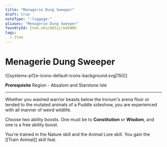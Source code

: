```yaml
---
title: "Menagerie Dung Sweeper"
draft: true
noteType: ":luggage:"
aliases: "Menagerie Dung Sweeper"
foundryId: Item.oKuc68IyjrkQkW0U
tags:
  - Item
---
```


# Menagerie Dung Sweeper
![[systems-pf2e-icons-default-icons-background.svg|150]]

**Prerequisite** Region - Absalom and Starstone Isle

* * *

Whether you washed warrior beasts below the Irorium's arena floor or tended to the mutated animals of a Puddle sideshow, you are experienced with all manner of weird wildlife.

Choose two ability boosts. One must be to **Constitution** or **Wisdom**, and one is a free ability boost.

You're trained in the Nature skill and the Animal Lore skill. You gain the [[Train Animal]] skill feat.
